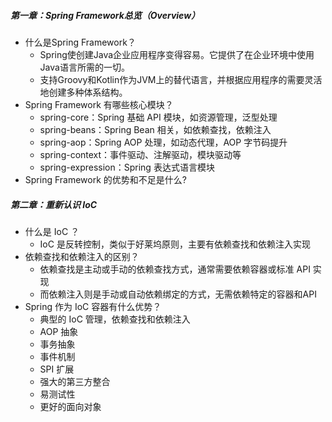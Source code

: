 ##### 第一章：Spring Framework总览（Overview）
 - 什么是Spring Framework？
   * Spring使创建Java企业应用程序变得容易。它提供了在企业环境中使用Java语言所需的一切。
   * 支持Groovy和Kotlin作为JVM上的替代语言，并根据应用程序的需要灵活地创建多种体系结构。
 - Spring Framework 有哪些核心模块？
   * spring-core：Spring 基础 API 模块，如资源管理，泛型处理
   * spring-beans：Spring Bean 相关，如依赖查找，依赖注入
   * spring-aop：Spring AOP 处理，如动态代理，AOP 字节码提升
   * spring-context：事件驱动、注解驱动，模块驱动等
   * spring-expression：Spring 表达式语言模块
 - Spring Framework 的优势和不足是什么?

##### 第二章：重新认识 IoC
 - 什么是 IoC ？
   * IoC 是反转控制，类似于好莱坞原则，主要有依赖查找和依赖注入实现
 - 依赖查找和依赖注入的区别？
   * 依赖查找是主动或手动的依赖查找方式，通常需要依赖容器或标准 API 实现
   * 而依赖注入则是手动或自动依赖绑定的方式，无需依赖特定的容器和API
 - Spring 作为 IoC 容器有什么优势？
   * 典型的 IoC 管理，依赖查找和依赖注入
   * AOP 抽象
   * 事务抽象
   * 事件机制
   * SPI 扩展
   * 强大的第三方整合
   * 易测试性
   * 更好的面向对象